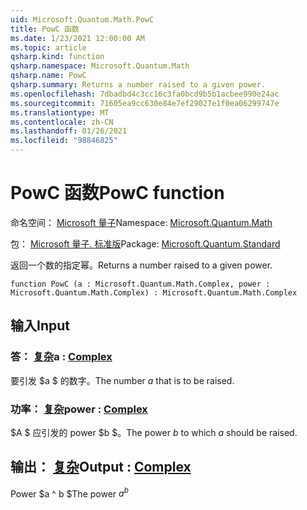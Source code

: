 ```yaml
---
uid: Microsoft.Quantum.Math.PowC
title: PowC 函数
ms.date: 1/23/2021 12:00:00 AM
ms.topic: article
qsharp.kind: function
qsharp.namespace: Microsoft.Quantum.Math
qsharp.name: PowC
qsharp.summary: Returns a number raised to a given power.
ms.openlocfilehash: 7dbadbd4c3cc16c3fa0bcd9b5b1acbee990e24ac
ms.sourcegitcommit: 71605ea9cc630e84e7ef29027e1f0ea06299747e
ms.translationtype: MT
ms.contentlocale: zh-CN
ms.lasthandoff: 01/26/2021
ms.locfileid: "98846825"
---
```

# <a name="powc-function"></a><span data-ttu-id="fa9e3-102">PowC 函数</span><span class="sxs-lookup"><span data-stu-id="fa9e3-102">PowC function</span></span>

<span data-ttu-id="fa9e3-103">命名空间： [Microsoft 量子](xref:Microsoft.Quantum.Math)</span><span class="sxs-lookup"><span data-stu-id="fa9e3-103">Namespace: [Microsoft.Quantum.Math](xref:Microsoft.Quantum.Math)</span></span>

<span data-ttu-id="fa9e3-104">包： [Microsoft 量子. 标准版](https://nuget.org/packages/Microsoft.Quantum.Standard)</span><span class="sxs-lookup"><span data-stu-id="fa9e3-104">Package: [Microsoft.Quantum.Standard](https://nuget.org/packages/Microsoft.Quantum.Standard)</span></span>


<span data-ttu-id="fa9e3-105">返回一个数的指定幂。</span><span class="sxs-lookup"><span data-stu-id="fa9e3-105">Returns a number raised to a given power.</span></span>

```qsharp
function PowC (a : Microsoft.Quantum.Math.Complex, power : Microsoft.Quantum.Math.Complex) : Microsoft.Quantum.Math.Complex
```


## <a name="input"></a><span data-ttu-id="fa9e3-106">输入</span><span class="sxs-lookup"><span data-stu-id="fa9e3-106">Input</span></span>

### <a name="a--complex"></a><span data-ttu-id="fa9e3-107">答： [复杂](xref:Microsoft.Quantum.Math.Complex)</span><span class="sxs-lookup"><span data-stu-id="fa9e3-107">a : [Complex](xref:Microsoft.Quantum.Math.Complex)</span></span>

<span data-ttu-id="fa9e3-108">要引发 $a $ 的数字。</span><span class="sxs-lookup"><span data-stu-id="fa9e3-108">The number $a$ that is to be raised.</span></span>


### <a name="power--complex"></a><span data-ttu-id="fa9e3-109">功率： [复杂](xref:Microsoft.Quantum.Math.Complex)</span><span class="sxs-lookup"><span data-stu-id="fa9e3-109">power : [Complex](xref:Microsoft.Quantum.Math.Complex)</span></span>

<span data-ttu-id="fa9e3-110">$A $ 应引发的 power $b $。</span><span class="sxs-lookup"><span data-stu-id="fa9e3-110">The power $b$ to which $a$ should be raised.</span></span>



## <a name="output--complex"></a><span data-ttu-id="fa9e3-111">输出： [复杂](xref:Microsoft.Quantum.Math.Complex)</span><span class="sxs-lookup"><span data-stu-id="fa9e3-111">Output : [Complex](xref:Microsoft.Quantum.Math.Complex)</span></span>

<span data-ttu-id="fa9e3-112">Power $a ^ b $</span><span class="sxs-lookup"><span data-stu-id="fa9e3-112">The power $a^b$</span></span>